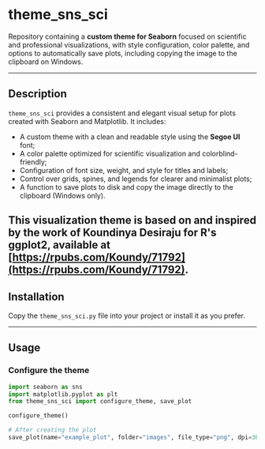 # theme_sns_sci

Repository containing a **custom theme for Seaborn** focused on scientific and professional visualizations, with style configuration, color palette, and options to automatically save plots, including copying the image to the clipboard on Windows.

---

## Description

`theme_sns_sci` provides a consistent and elegant visual setup for plots created with Seaborn and Matplotlib. It includes:

- A custom theme with a clean and readable style using the **Segoe UI** font;
- A color palette optimized for scientific visualization and colorblind-friendly;
- Configuration of font size, weight, and style for titles and labels;
- Control over grids, spines, and legends for clearer and minimalist plots;
- A function to save plots to disk and copy the image directly to the clipboard (Windows only).

This visualization theme is based on and inspired by the work of **Koundinya Desiraju** for R's ggplot2, available at [https://rpubs.com/Koundy/71792](https://rpubs.com/Koundy/71792).
---

## Installation

Copy the `theme_sns_sci.py` file into your project or install it as you prefer.

---

## Usage

### Configure the theme

```python
import seaborn as sns
import matplotlib.pyplot as plt
from theme_sns_sci import configure_theme, save_plot

configure_theme()

# After creating the plot
save_plot(name="example_plot", folder="images", file_type="png", dpi=300)


